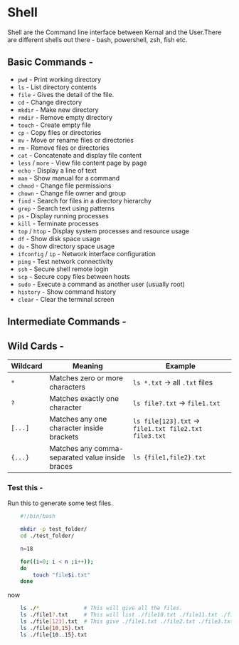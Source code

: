 # Shell
Shell are the Command line interface between Kernal and the User.There are different shells out there - 
bash, powershell, zsh, fish etc.

## Basic Commands - 

- `pwd` - Print working directory
- `ls` - List directory contents
- `file` -  Gives the detail of the file.
- `cd` - Change directory
- `mkdir` - Make new directory
- `rmdir` - Remove empty directory
- `touch` - Create empty file
- `cp` - Copy files or directories
- `mv` - Move or rename files or directories
- `rm` - Remove files or directories
- `cat` - Concatenate and display file content
- `less` / `more` - View file content page by page
- `echo` - Display a line of text
- `man` - Show manual for a command
- `chmod` - Change file permissions
- `chown` - Change file owner and group
- `find` - Search for files in a directory hierarchy
- `grep` - Search text using patterns
- `ps` - Display running processes
- `kill` - Terminate processes
- `top` / `htop` - Display system processes and resource usage
- `df` - Show disk space usage
- `du` - Show directory space usage
- `ifconfig` / `ip` - Network interface configuration
- `ping` - Test network connectivity
- `ssh` - Secure shell remote login
- `scp` - Secure copy files between hosts
- `sudo` - Execute a command as another user (usually root)
- `history` - Show command history
- `clear` - Clear the terminal screen

## Intermediate Commands - 

## Wild Cards - 

| Wildcard | Meaning                                         | Example                                   |
|----------|-------------------------------------------------|-------------------------------------------|
| `*`      | Matches zero or more characters                 | `ls *.txt` → all `.txt` files             |
| `?`      | Matches exactly one character                   | `ls file?.txt` → `file1.txt`              |
| `[...]`  | Matches any one character inside brackets       | `ls file[123].txt` → `file1.txt file2.txt file3.txt` |
| `{...}`  | Matches any comma-separated value inside braces | `ls {file1,file2}.txt`                    |


### Test this - 
Run this to generate some test files.
```bash
    #!/bin/bash

    mkdir -p test_folder/
    cd ./test_folder/

    n=18

    for((i=0; i < n ;i++));
    do
        touch "file$i.txt"
    done
```

now 
```bash
    ls ./*              # This will give all the files.
    ls ./file1?.txt     # This will list ./file10.txt ./file11.txt ./file12.txt ./file13.txt ....
    ls ./file[123].txt  # This give ./file1.txt ./file2.txt ./file3.txt
    ls ./file{10,15}.txt 
    ls ./file{10..15}.txt  

```